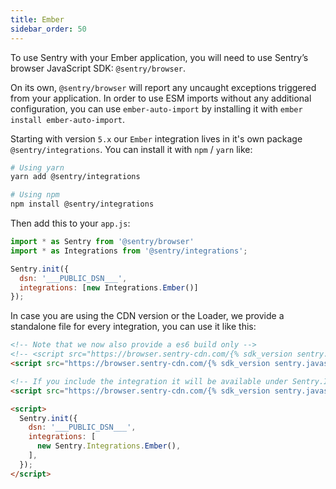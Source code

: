 ```yaml
---
title: Ember
sidebar_order: 50
---
```

<!-- WIZARD -->
To use Sentry with your Ember application, you will need to use Sentry’s browser JavaScript SDK: `@sentry/browser`.

On its own, `@sentry/browser` will report any uncaught exceptions triggered from your application.
In order to use ESM imports without any additional configuration, you can use `ember-auto-import`
by installing it with `ember install ember-auto-import`.

Starting with version `5.x` our `Ember` integration lives in it's own package `@sentry/integrations`.
You can install it with `npm` / `yarn` like:

```bash
# Using yarn
yarn add @sentry/integrations

# Using npm
npm install @sentry/integrations
```

Then add this to your `app.js`:

```javascript
import * as Sentry from '@sentry/browser'
import * as Integrations from '@sentry/integrations';

Sentry.init({
  dsn: '___PUBLIC_DSN___',
  integrations: [new Integrations.Ember()]
});
```

In case you are using the CDN version or the Loader, we provide a standalone file for every integration, you can use it
like this:

```html
<!-- Note that we now also provide a es6 build only -->
<!-- <script src="https://browser.sentry-cdn.com/{% sdk_version sentry.javascript.browser %}/bundle.es6.min.js" crossorigin="anonymous"></script> -->
<script src="https://browser.sentry-cdn.com/{% sdk_version sentry.javascript.browser %}/bundle.min.js" crossorigin="anonymous"></script>

<!-- If you include the integration it will be available under Sentry.Integrations.Ember -->
<script src="https://browser.sentry-cdn.com/{% sdk_version sentry.javascript.browser %}/ember.min.js" crossorigin="anonymous"></script>

<script>
  Sentry.init({
    dsn: '___PUBLIC_DSN___',
    integrations: [
      new Sentry.Integrations.Ember(),
    ],
  });
</script>
```

<!-- TODO-ADD-VERIFICATION-EXAMPLE -->
<!-- ENDWIZARD -->
